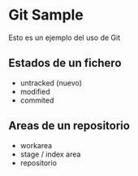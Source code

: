# Git Sample
Esto es un ejemplo del uso de Git

## Estados de un fichero
- untracked (nuevo)
- modified 
- commited


## Areas de un repositorio
- workarea
- stage / index area
- repositorio

